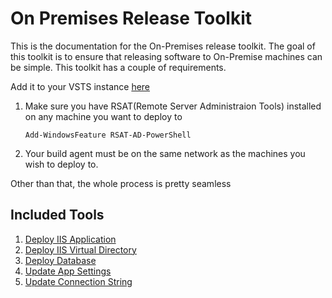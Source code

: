 # On Premises Release Toolkit

This is the documentation for the On-Premises release toolkit. The goal of this toolkit is to ensure that releasing software to On-Premise machines can be simple. This toolkit has a couple of requirements. 

Add it to your VSTS instance [here](https://marketplace.visualstudio.com/items?itemName=technossusllc.on-premises-build-tasks)

1. Make sure you have RSAT(Remote Server Administraion Tools) installed on any machine you want to deploy to
   
   ```
   Add-WindowsFeature RSAT-AD-PowerShell
   ```
   
2. Your build agent must be on the same network as the machines you wish to deploy to.

Other than that, the whole process is pretty seamless

## Included Tools

1. [Deploy IIS Application](deployiis.md)
2. [Deploy IIS Virtual Directory](deployvirtualdirectory.md)
3. [Deploy Database](deploydatabase.md)
4. [Update App Settings](updateappsettings.md)
5. [Update Connection String](updateconnectionstring.md)
